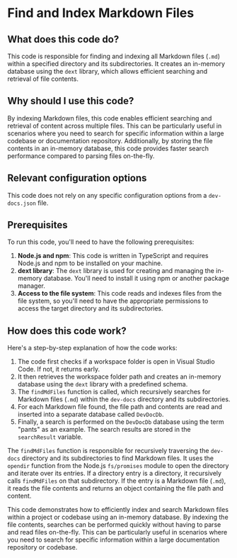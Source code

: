 
  
  # **Find and Index Markdown Files**

## What does this code do?
This code is responsible for finding and indexing all Markdown files (`.md`) within a specified directory and its subdirectories. It creates an in-memory database using the `dext` library, which allows efficient searching and retrieval of file contents.

## Why should I use this code?
By indexing Markdown files, this code enables efficient searching and retrieval of content across multiple files. This can be particularly useful in scenarios where you need to search for specific information within a large codebase or documentation repository. Additionally, by storing the file contents in an in-memory database, this code provides faster search performance compared to parsing files on-the-fly.

## Relevant configuration options
This code does not rely on any specific configuration options from a `dev-docs.json` file.

## Prerequisites
To run this code, you'll need to have the following prerequisites:

1. **Node.js and npm**: This code is written in TypeScript and requires Node.js and npm to be installed on your machine.
2. **dext library**: The `dext` library is used for creating and managing the in-memory database. You'll need to install it using npm or another package manager.
3. **Access to the file system**: This code reads and indexes files from the file system, so you'll need to have the appropriate permissions to access the target directory and its subdirectories.

## How does this code work?
Here's a step-by-step explanation of how the code works:

1. The code first checks if a workspace folder is open in Visual Studio Code. If not, it returns early.
2. It then retrieves the workspace folder path and creates an in-memory database using the `dext` library with a predefined schema.
3. The `findMdFiles` function is called, which recursively searches for Markdown files (`.md`) within the `dev-docs` directory and its subdirectories.
4. For each Markdown file found, the file path and contents are read and inserted into a separate database called `DevDocDb`.
5. Finally, a search is performed on the `DevDocDb` database using the term "pants" as an example. The search results are stored in the `searchResult` variable.

The `findMdFiles` function is responsible for recursively traversing the `dev-docs` directory and its subdirectories to find Markdown files. It uses the `opendir` function from the Node.js `fs/promises` module to open the directory and iterate over its entries. If a directory entry is a directory, it recursively calls `findMdFiles` on that subdirectory. If the entry is a Markdown file (`.md`), it reads the file contents and returns an object containing the file path and content.

This code demonstrates how to efficiently index and search Markdown files within a project or codebase using an in-memory database. By indexing the file contents, searches can be performed quickly without having to parse and read files on-the-fly. This can be particularly useful in scenarios where you need to search for specific information within a large documentation repository or codebase.
  
  